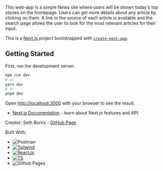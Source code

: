 This web-app is a simple News site where users will be shown today's top stories on the homepage. Users can get more details about any article by clicking on them. A link to the source of each article is available and the search page allows the user to look for the most relevant articles for their input.

This is a [Next.js](https://nextjs.org/) project bootstrapped with [`create-next-app`](https://github.com/vercel/next.js/tree/canary/packages/create-next-app).

## Getting Started

First, run the development server:

```bash
npm run dev
# or
yarn dev
# or
pnpm dev
```

Open [http://localhost:3000](http://localhost:3000) with your browser to see the result.
- [Next.js Documentation](https://nextjs.org/docs) - learn about Next.js features and API.

Creator: Seth Burns - [GitHub Page](https://github.com/SethBurns)

Built With:
* ![Postman](https://img.shields.io/badge/Postman-FF6C37?style=for-the-badge&logo=postman&logoColor=white)
* [![Tailwind][Tailwind]][Tailwind-url]
* [![ReactJs][ReactJs]][ReactJs-url]
* [![TS][TS]][TS-url]
* ![Github Pages](https://img.shields.io/badge/github%20pages-121013?style=for-the-badge&logo=github&logoColor=white)



<!-- MARKDOWN LINKS & IMAGES -->
<!-- https://www.markdownguide.org/basic-syntax/#reference-style-links -->
[seth-li-url]: https://www.linkedin.com/in/seth-burns-aa339bba/
[ReactJs]: https://img.shields.io/badge/next.js-000000?style=for-the-badge&logo=nextdotjs&logoColor=white
[ReactJs-url]: https://nextjs.org/
[TS]: https://shields.io/badge/TypeScript-3178C6?logo=TypeScript&logoColor=FFF&style=flat-square
[TS-url]: https://www.typescriptlang.org/
[Tailwind]: https://img.shields.io/badge/Tailwind-191970?style=for-the-badge&logo=tailwindcss&logoColor=white
[Tailwind-url]: https://tailwindcss.com/
